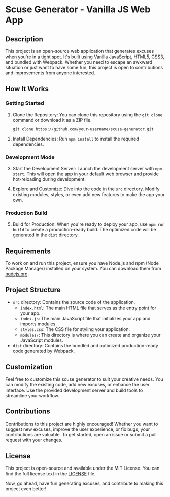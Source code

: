 # Scuse Generator - Vanilla JS Web App

## Description
This project is an open-source web application that generates excuses when you're in a tight spot. It's built using Vanilla JavaScript, HTML5, CSS3, and bundled with Webpack. Whether you need to escape an awkward situation or just want to have some fun, this project is open to contributions and improvements from anyone interested.

## How It Works
### Getting Started
1. Clone the Repository: You can clone this repository using the `git clone` command or download it as a ZIP file.
   
   ```shell
   git clone https://github.com/your-username/scuse-generator.git
   ```

2. Install Dependencies: Run `npm install` to install the required dependencies.

### Development Mode
3. Start the Development Server: Launch the development server with `npm start`. This will open the app in your default web browser and provide hot-reloading during development.

4. Explore and Customize: Dive into the code in the `src` directory. Modify existing modules, styles, or even add new features to make the app your own.

### Production Build
5. Build for Production: When you're ready to deploy your app, use `npm run build` to create a production-ready build. The optimized code will be generated in the `dist` directory.

## Requirements
To work on and run this project, ensure you have Node.js and npm (Node Package Manager) installed on your system. You can download them from [nodejs.org](https://nodejs.org/).

## Project Structure
- `src` directory: Contains the source code of the application.
  - `index.html`: The main HTML file that serves as the entry point for your app.
  - `index.js`: The main JavaScript file that initializes your app and imports modules.
  - `styles.css`: The CSS file for styling your application.
  - `modules/`: This directory is where you can create and organize your JavaScript modules.
- `dist` directory: Contains the bundled and optimized production-ready code generated by Webpack.

## Customization
Feel free to customize this scuse generator to suit your creative needs. You can modify the existing code, add new excuses, or enhance the user interface. Use the provided development server and build tools to streamline your workflow.

## Contributions
Contributions to this project are highly encouraged! Whether you want to suggest new excuses, improve the user experience, or fix bugs, your contributions are valuable. To get started, open an issue or submit a pull request with your changes.

## License
This project is open-source and available under the MIT License. You can find the full license text in the [LICENSE](LICENSE) file.

Now, go ahead, have fun generating excuses, and contribute to making this project even better!